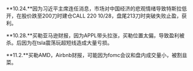 **10.24.**因为习近平主席连任消息，市场对中国经济的悲观情绪导致特斯拉低开，在股价跌至200刀时建仓CALL 220  10/28，盘尾213刀时突破失败止盈，获利。

**10.28.**买勒亚马逊财报，因为APPL带头拉涨，买勒位置太偏，导致盈利被杀。后因为在tsla震荡玩超短线造成大量亏损。

**11.2.**买勒AMD，Airbnb财报，可能因为fomc会议和盘内成交量小，被割韭菜。